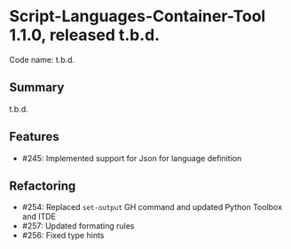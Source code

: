 # Script-Languages-Container-Tool 1.1.0, released t.b.d.

Code name: t.b.d.

## Summary

t.b.d.

## Features

 - #245: Implemented support for Json for language definition

## Refactoring

 - #254: Replaced `set-output` GH command and updated Python Toolbox and ITDE
 - #257: Updated formating rules
 - #256: Fixed type hints
